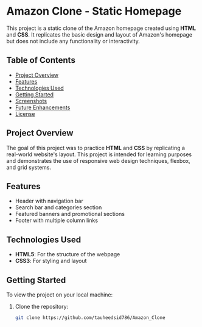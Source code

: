 # Amazon Clone - Static Homepage  

This project is a static clone of the Amazon homepage created using **HTML** and **CSS**. It replicates the basic design and layout of Amazon's homepage but does not include any functionality or interactivity.

## Table of Contents  
- [Project Overview](#project-overview)  
- [Features](#features)  
- [Technologies Used](#technologies-used)  
- [Getting Started](#getting-started)  
- [Screenshots](#screenshots)  
- [Future Enhancements](#future-enhancements)  
- [License](#license)  

## Project Overview  
The goal of this project was to practice **HTML** and **CSS** by replicating a real-world website's layout. This project is intended for learning purposes and demonstrates the use of responsive web design techniques, flexbox, and grid systems.  

## Features  
- Header with navigation bar  
- Search bar and categories section  
- Featured banners and promotional sections  
- Footer with multiple column links  

## Technologies Used  
- **HTML5**: For the structure of the webpage  
- **CSS3**: For styling and layout  

## Getting Started  
To view the project on your local machine:  
1. Clone the repository:  
   ```bash  
   git clone https://github.com/tauheedsid786/Amazon_Clone
